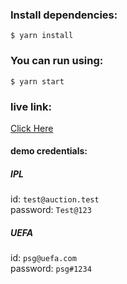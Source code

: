 ### Install dependencies:
`$ yarn install`

### You can run using:

`$ yarn start`
### live link: 
<a href="https://ipl-auction-7dbdb.web.app/" target="_blank" style="text-decoration: underline, color: red"> Click Here </a>


#### demo credentials:
##### IPL
id: `test@auction.test` <br>
password: `Test@123`

##### UEFA
id: `psg@uefa.com` <br>
password: `psg#1234`
